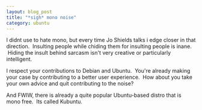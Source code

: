 ```yaml
--- 
layout: blog_post
title: "*sigh* mono noise"
category: ubuntu 
---
```

I didnt use to hate mono, but every time Jo Shields talks i edge closer in that direction.  Insulting people while chiding them for insulting people is inane.  Hiding the insult behind sarcasm isn't very creative or particularly intelligent.

I respect your contributions to Debian and Ubuntu.  You're already making your case by contributing to a better user experience.  How about you take your own advice and quit contributing to the noise?

And FWIW, there is already a quite popular Ubuntu-based distro that is mono free.  Its called Kubuntu.
